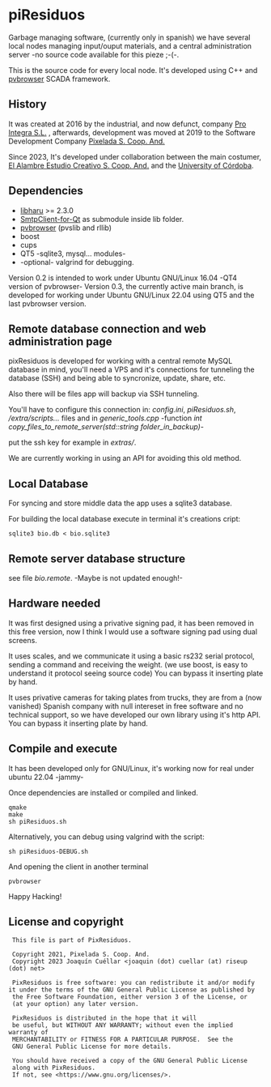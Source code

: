 # piResiduos

Garbage managing software, (currently only in spanish) we have several local nodes managing input/ouput materials, and a central administration server -no source code available for this pieze ;-(-.

This is the source code for every local node. It's developed using C++ and [pvbrowser](https://github.com/pvbrowser/pvb) SCADA framework.

## History

It was created at 2016 by the industrial, and now defunct, company [Pro Integra S.L.](http://prointegra.es/) , afterwards, development was moved at 2019 to the Software Development Company [Pixelada S. Coop. And.](https://pixelada.org)

Since 2023, It's developed under collaboration between the main costumer, [El Alambre Estudio Creativo S. Coop. And.](https://elalambre.org/) and the [University of Córdoba](https://www.uco.es/).

## Dependencies

+ [libharu](https://github.com/libharu/libharu) >= 2.3.0
+ [SmtpClient-for-Qt](https://github.com/bluetiger9/SmtpClient-for-Qt) as submodule inside lib folder.
+ [pvbrowser](https://pvbrowser.de) (pvslib and rllib)
+ boost
+ cups
+ QT5 -sqlite3, mysql... modules-
+ -optional- valgrind for debugging.

Version 0.2 is intended to work under Ubuntu GNU/Linux 16.04 -QT4 version of pvbrowser-
Version 0.3, the currently active main branch, is developed for working under Ubuntu GNU/Linux 22.04 using QT5 and the last pvbrowser version.

## Remote database connection and web administration page

pixResiduos is developed for working with a central remote MySQL database in mind, you'll need a VPS and it's connections for tunneling the database (SSH) and being able to syncronize, update, share, etc.

Also there will be files app will backup via SSH tunneling.

You'll have to configure this connection in: *config.ini*, *piResiduos.sh*, */extra/scripts...* files and in *generic_tools.cpp* -function *int copy_files_to_remote_server(std::string folder_in_backup)*-

put the ssh key for example in *extras/*.

We are currently working in using an API for avoiding this old method.

## Local Database

For syncing and store middle data the app uses a sqlite3 database.

For building the local database execute in terminal it's creations cript:

```
sqlite3 bio.db < bio.sqlite3
```

## Remote server database structure

see file *bio.remote*. -Maybe is not updated enough!-

## Hardware needed

It was first designed using a privative signing pad, it has been removed in this free version, now I think I would use a software signing pad using dual screens.

It uses scales, and we communicate it using a basic rs232 serial protocol, sending a command and receiving the weight. (we use boost, is easy to understand it protocol seeing source code) You can bypass it inserting plate by hand.

It uses privative cameras for taking plates from trucks, they are from a (now vanished) Spanish company with null intereset in free software and no technical support, so we have developed our own library using it's http API. You can bypass it inserting plate by hand.

## Compile and execute

It has been developed only for GNU/Linux, it's working now for real under ubuntu 22.04 -jammy-

Once dependencies are installed or compiled and linked.
```
qmake
make
sh piResiduos.sh
```

Alternatively, you can debug using valgrind with the script:
```
sh piResiduos-DEBUG.sh
```

And opening the client in another terminal
```
pvbrowser
```
Happy Hacking!

## License and copyright
```
 This file is part of PixResiduos.

 Copyright 2021, Pixelada S. Coop. And.
 Copyright 2023 Joaquín Cuéllar <joaquin (dot) cuellar (at) riseup (dot) net>

 PixResiduos is free software: you can redistribute it and/or modify it under the terms of the GNU General Public License as published by
 the Free Software Foundation, either version 3 of the License, or
 (at your option) any later version.

 PixResiduos is distributed in the hope that it will
 be useful, but WITHOUT ANY WARRANTY; without even the implied warranty of
 MERCHANTABILITY or FITNESS FOR A PARTICULAR PURPOSE.  See the
 GNU General Public License for more details.

 You should have received a copy of the GNU General Public License
 along with PixResiduos.
 If not, see <https://www.gnu.org/licenses/>.
```
